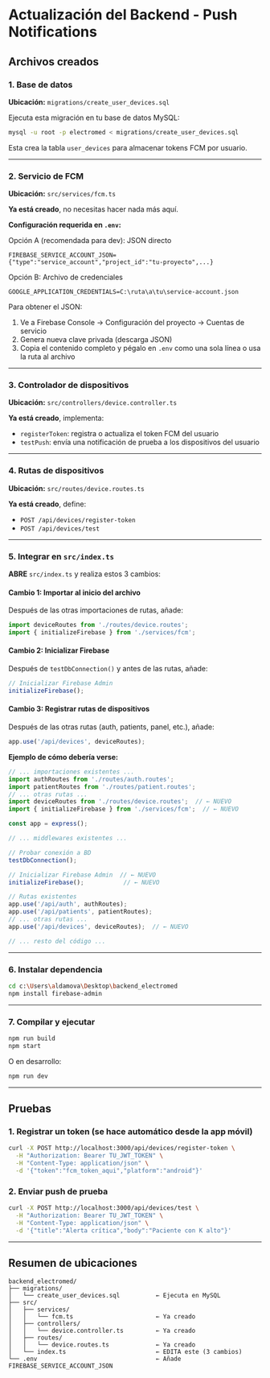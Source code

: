 # Actualización del Backend - Push Notifications

## Archivos creados

### 1. Base de datos
**Ubicación:** `migrations/create_user_devices.sql`

Ejecuta esta migración en tu base de datos MySQL:
```bash
mysql -u root -p electromed < migrations/create_user_devices.sql
```

Esta crea la tabla `user_devices` para almacenar tokens FCM por usuario.

---

### 2. Servicio de FCM
**Ubicación:** `src/services/fcm.ts`

**Ya está creado**, no necesitas hacer nada más aquí.

**Configuración requerida en `.env`:**

Opción A (recomendada para dev): JSON directo
```env
FIREBASE_SERVICE_ACCOUNT_JSON={"type":"service_account","project_id":"tu-proyecto",...}
```

Opción B: Archivo de credenciales
```env
GOOGLE_APPLICATION_CREDENTIALS=C:\ruta\a\tu\service-account.json
```

Para obtener el JSON:
1. Ve a Firebase Console → Configuración del proyecto → Cuentas de servicio
2. Genera nueva clave privada (descarga JSON)
3. Copia el contenido completo y pégalo en `.env` como una sola línea o usa la ruta al archivo

---

### 3. Controlador de dispositivos
**Ubicación:** `src/controllers/device.controller.ts`

**Ya está creado**, implementa:
- `registerToken`: registra o actualiza el token FCM del usuario
- `testPush`: envía una notificación de prueba a los dispositivos del usuario

---

### 4. Rutas de dispositivos
**Ubicación:** `src/routes/device.routes.ts`

**Ya está creado**, define:
- `POST /api/devices/register-token`
- `POST /api/devices/test`

---

### 5. Integrar en `src/index.ts`

**ABRE** `src/index.ts` y realiza estos 3 cambios:

#### Cambio 1: Importar al inicio del archivo
Después de las otras importaciones de rutas, añade:
```typescript
import deviceRoutes from './routes/device.routes';
import { initializeFirebase } from './services/fcm';
```

#### Cambio 2: Inicializar Firebase
Después de `testDbConnection()` y antes de las rutas, añade:
```typescript
// Inicializar Firebase Admin
initializeFirebase();
```

#### Cambio 3: Registrar rutas de dispositivos
Después de las otras rutas (auth, patients, panel, etc.), añade:
```typescript
app.use('/api/devices', deviceRoutes);
```

**Ejemplo de cómo debería verse:**
```typescript
// ... importaciones existentes ...
import authRoutes from './routes/auth.routes';
import patientRoutes from './routes/patient.routes';
// ... otras rutas ...
import deviceRoutes from './routes/device.routes';  // ← NUEVO
import { initializeFirebase } from './services/fcm';  // ← NUEVO

const app = express();

// ... middlewares existentes ...

// Probar conexión a BD
testDbConnection();

// Inicializar Firebase Admin  // ← NUEVO
initializeFirebase();           // ← NUEVO

// Rutas existentes
app.use('/api/auth', authRoutes);
app.use('/api/patients', patientRoutes);
// ... otras rutas ...
app.use('/api/devices', deviceRoutes);  // ← NUEVO

// ... resto del código ...
```

---

### 6. Instalar dependencia
```bash
cd c:\Users\aldamova\Desktop\backend_electromed
npm install firebase-admin
```

---

### 7. Compilar y ejecutar
```bash
npm run build
npm start
```

O en desarrollo:
```bash
npm run dev
```

---

## Pruebas

### 1. Registrar un token (se hace automático desde la app móvil)
```bash
curl -X POST http://localhost:3000/api/devices/register-token \
  -H "Authorization: Bearer TU_JWT_TOKEN" \
  -H "Content-Type: application/json" \
  -d '{"token":"fcm_token_aqui","platform":"android"}'
```

### 2. Enviar push de prueba
```bash
curl -X POST http://localhost:3000/api/devices/test \
  -H "Authorization: Bearer TU_JWT_TOKEN" \
  -H "Content-Type: application/json" \
  -d '{"title":"Alerta crítica","body":"Paciente con K alto"}'
```

---

## Resumen de ubicaciones

```
backend_electromed/
├── migrations/
│   └── create_user_devices.sql          ← Ejecuta en MySQL
├── src/
│   ├── services/
│   │   └── fcm.ts                       ← Ya creado
│   ├── controllers/
│   │   └── device.controller.ts         ← Ya creado
│   ├── routes/
│   │   └── device.routes.ts             ← Ya creado
│   └── index.ts                         ← EDITA este (3 cambios)
└── .env                                 ← Añade FIREBASE_SERVICE_ACCOUNT_JSON
```
